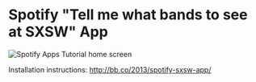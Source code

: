 # Spotify "Tell me what bands to see at SXSW" App
![Spotify Apps Tutorial home screen](https://github.com/spotify/apps-tutorial/raw/master/img/screenshot.png)

Installation instructions:
http://bb.co/2013/spotify-sxsw-app/

